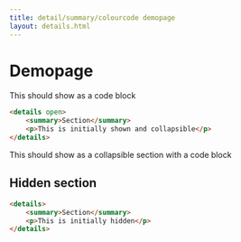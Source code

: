 ```yaml
---
title: detail/summary/colourcode demopage 
layout: details.html
---
```


# Demopage

This should show as a code block

```html
<details open>
    <summary>Section</summary>
    <p>This is initially shown and collapsible</p>
</details>
```

This should show as a collapsible section with a code block

<!-- details -->
<!-- summary -->
## Hidden section
<!-- end:summary -->
```html
<details>
    <summary>Section</summary>
    <p>This is initially hidden</p>
</details>
```
<!-- end:details -->
